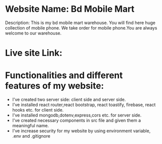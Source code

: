 # Website Name: Bd Mobile Mart
 Description: This is my bd mobile mart warehouse. You will find here huge collection of mobile phone. We take order for mobile phone.You are always welcome to our warehouse.
# Live site Link:
# Functionalities and different features of my website:
* I've created two server side: client side and server side.
* I've installed react router,react bootstrap, react toastify, firebase, react hooks etc. for client side.
* I've installed mongodb,dotenv,express,cors etc. for server side.
* I've created necessary components in src file and given them a meaningful name.
* I've increase security for my website by using environment variable, .env and .gitignore